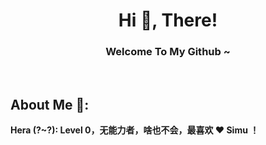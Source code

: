 <h1 align="center">Hi 👋, There!</h1>
<h3 align="center">Welcome To My Github ~</h3>
</br>

## About Me 🤪:
**Hera (?~?): Level 0，无能力者，啥也不会，最喜欢 ❤️ Simu ！**
